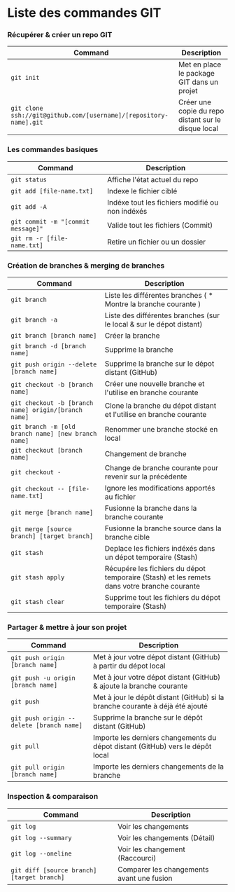 Liste des commandes GIT
============

### Récupérer & créer un repo GIT

| Command | Description |
| ------- | ----------- |
| `git init` | Met en place le package GIT dans un projet |
| `git clone ssh://git@github.com/[username]/[repository-name].git` | Créer une copie du repo distant sur le disque local |

### Les commandes basiques 

| Command | Description |
| ------- | ----------- |
| `git status` | Affiche l'état actuel du repo |
| `git add [file-name.txt]` | Indexe le fichier ciblé |
| `git add -A` | Indéxe tout les fichiers modifié ou non indéxés |
| `git commit -m "[commit message]"` | Valide tout les fichiers (Commit) |
| `git rm -r [file-name.txt]` | Retire un fichier ou un dossier |

### Création de branches & merging de branches

| Command | Description |
| ------- | ----------- |
| `git branch` | Liste les différentes branches ( * Montre la branche courante ) |
| `git branch -a` | Liste des différentes branches (sur le local & sur le dépot distant) |
| `git branch [branch name]` | Créer la branche |
| `git branch -d [branch name]` | Supprime la branche |
| `git push origin --delete [branch name]` | Supprime la branche sur le dépot distant (GitHub) |
| `git checkout -b [branch name]` | Créer une nouvelle branche et l'utilise en branche courante |
| `git checkout -b [branch name] origin/[branch name]` | Clone la branche du dépot distant et l'utilise en branche courante |
| `git branch -m [old branch name] [new branch name]` | Renommer une branche stocké en local |
| `git checkout [branch name]` | Changement de branche |
| `git checkout -` | Change de branche courante pour revenir sur la précédente |
| `git checkout -- [file-name.txt]` | Ignore les modifications apportés au fichier |
| `git merge [branch name]` | Fusionne la branche dans la branche courante |
| `git merge [source branch] [target branch]` | Fusionne la branche source dans la branche cible |
| `git stash` | Deplace les fichiers indéxés dans un dépot temporaire (Stash) |
| `git stash apply` | Récupére les fichiers du dépot temporaire (Stash) et les remets dans votre branche courante |
| `git stash clear` | Supprime tout les fichiers du dépot temporaire (Stash) |

### Partager & mettre à jour son projet 

| Command | Description |
| ------- | ----------- |
| `git push origin [branch name]` | Met à jour votre dépot distant (GitHub) à partir du dépot local |
| `git push -u origin [branch name]` | Met à jour votre dépot distant (GitHub) & ajoute la branche courante|
| `git push` | Met à jour le dépôt distant (GitHub) si la branche courante à déjà été ajouté |
| `git push origin --delete [branch name]` | Supprime la branche sur le dépôt distant (GitHub) |
| `git pull` | Importe les derniers changements du dépot distant (GitHub) vers le dépôt local |
| `git pull origin [branch name]` | Importe les derniers changements de la branche |

### Inspection & comparaison 

| Command | Description |
| ------- | ----------- |
| `git log` | Voir les changements  |
| `git log --summary` | Voir les changements (Détail) |
| `git log --oneline` | Voir les changement (Raccourci) |
| `git diff [source branch] [target branch]` | Comparer les changements avant une fusion |
